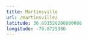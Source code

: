 ```yaml
---
title: Martinsville
url: /martinsville/
latitude: 36.691526200000006
longitude: -79.8725386
---
```

